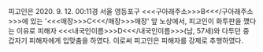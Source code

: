 피고인은 2020. 9. 12. 00:11경 서울 영등포구 <<<구아래주소>>>B<<</구아래주소>>>에 있는 '<<<매장>>>C<<</매장>>>매장' 앞 노상에서, 피고인이 화투판을 깼다는 이유로 피해자 <<<내국인이름>>>D<<</내국인이름>>>(남, 57세)와 다투던 중 갑자기 피해자에게 입맞춤을 하였다.
이로써 피고인은 피해자를 강제로 추행하였다.